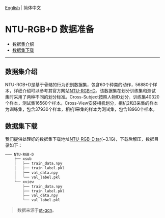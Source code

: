 [English](../../en/dataset/ntu-rgbd.md) | 简体中文

# NTU-RGB+D 数据准备

- [数据集介绍](#数据集介绍)
- [数据集下载](#数据集下载)

---


## 数据集介绍

NTU-RGB+D是基于骨骼的行为识别数据集，包含60个种类的动作，56880个样本，详细介绍可以参考其官方网站[NTU-RGB+D](https://rose1.ntu.edu.sg/dataset/actionRecognition/)。该数据集在划分训练集和测试集时采用了两种不同的划分标准。Cross-Subject按照人物ID划分，训练集40320个样本，测试集16560个样本。Cross-View安装相机划分，相机2和3采集的样本为训练集，包含37930个样本，相机1采集的样本为测试集，包含18960个样本。

## 数据集下载

我们提供处理好的数据集下载地址[NTU-RGB-D.tar](https://videotag.bj.bcebos.com/Data/NTU-RGB-D.tar)(~3.1G)，下载后解压，数据目录如下：

```txt
─── NTU-RGB-D
    ├── xsub
    │   ├── train_data.npy
    │   ├── train_label.pkl
    │   ├── val_data.npy
    │   └── val_label.pkl
    └── xview
        ├── train_data.npy
        ├── train_label.pkl
        ├── val_data.npy
        └── val_label.pkl
```

> 数据来源于[st-gcn](https://github.com/open-mmlab/mmskeleton/blob/master/doc/SKELETON_DATA.md)。
